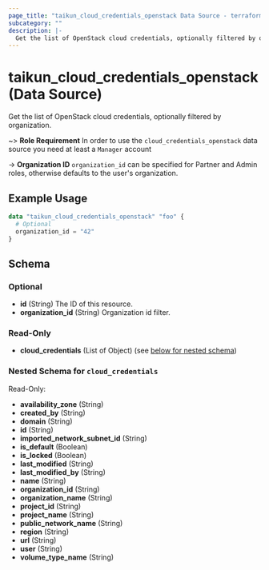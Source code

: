 ```yaml
---
page_title: "taikun_cloud_credentials_openstack Data Source - terraform-provider-taikun"
subcategory: ""
description: |-
  Get the list of OpenStack cloud credentials, optionally filtered by organization.
---
```


# taikun_cloud_credentials_openstack (Data Source)

Get the list of OpenStack cloud credentials, optionally filtered by organization.

~> **Role Requirement** In order to use the `cloud_credentials_openstack` data source you need at least a `Manager` account

-> **Organization ID** `organization_id` can be specified for Partner and Admin roles, otherwise defaults to the user's
organization.

## Example Usage

```terraform
data "taikun_cloud_credentials_openstack" "foo" {
  # Optional
  organization_id = "42"
}
```

<!-- schema generated by tfplugindocs -->
## Schema

### Optional

- **id** (String) The ID of this resource.
- **organization_id** (String) Organization id filter.

### Read-Only

- **cloud_credentials** (List of Object) (see [below for nested schema](#nestedatt--cloud_credentials))

<a id="nestedatt--cloud_credentials"></a>
### Nested Schema for `cloud_credentials`

Read-Only:

- **availability_zone** (String)
- **created_by** (String)
- **domain** (String)
- **id** (String)
- **imported_network_subnet_id** (String)
- **is_default** (Boolean)
- **is_locked** (Boolean)
- **last_modified** (String)
- **last_modified_by** (String)
- **name** (String)
- **organization_id** (String)
- **organization_name** (String)
- **project_id** (String)
- **project_name** (String)
- **public_network_name** (String)
- **region** (String)
- **url** (String)
- **user** (String)
- **volume_type_name** (String)


